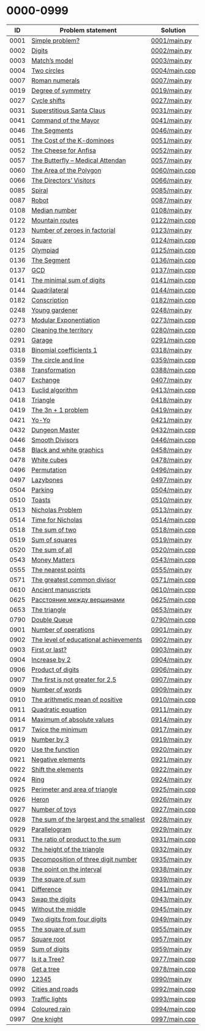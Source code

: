 # 0000-0999

| ID   | Problem statement                                                                  | Solution                       |
|------|------------------------------------------------------------------------------------|--------------------------------|
| 0001 | [Simple problem?](https://www.e-olymp.com/en/problems/1)                           | [0001/main.py](0001/main.py)   |
| 0002 | [Digits](https://www.e-olymp.com/en/problems/2)                                    | [0002/main.py](0002/main.py)   |
| 0003 | [Match’s model](https://www.e-olymp.com/en/problems/3)                             | [0003/main.py](0003/main.py)   |
| 0004 | [Two circles](https://www.e-olymp.com/en/problems/4)                               | [0004/main.cpp](0004/main.cpp) |
| 0007 | [Roman numerals](https://www.e-olymp.com/en/problems/7)                            | [0007/main.py](0007/main.py)   |
| 0019 | [Degree of symmetry](https://www.e-olymp.com/en/problems/19)                       | [0019/main.py](0019/main.py)   |
| 0027 | [Cycle shifts](https://www.e-olymp.com/en/problems/27)                             | [0027/main.py](0027/main.py)   |
| 0031 | [Superstitious Santa Claus](https://www.e-olymp.com/en/problems/31)                | [0031/main.py](0031/main.py)   |
| 0041 | [Command of the Mayor](https://www.e-olymp.com/en/problems/41)                     | [0041/main.py](0041/main.py)   |
| 0046 | [The Segments](https://www.e-olymp.com/en/problems/46)                             | [0046/main.py](0046/main.py)   |
| 0051 | [The Cost of the K-dominoes](https://www.e-olymp.com/ru/problems/51)               | [0051/main.py](0051/main.py)   |
| 0052 | [The Cheese for Anfisa](https://www.e-olymp.com/en/problems/52)                    | [0052/main.py](0052/main.py)   |
| 0057 | [The Butterfly – Medical Attendan](https://www.e-olymp.com/en/problems/57)         | [0057/main.py](0057/main.py)   |
| 0060 | [The Area of the Polygon](https://www.e-olymp.com/en/problems/60)                  | [0060/main.cpp](0060/main.cpp) |
| 0066 | [The Directors’ Visitors](https://www.e-olymp.com/en/problems/66)                  | [0066/main.py](0066/main.py)   |
| 0085 | [Spiral](https://www.e-olymp.com/en/problems/85)                                   | [0085/main.py](0085/main.py)   |
| 0087 | [Robot](https://www.e-olymp.com/en/problems/87)                                    | [0087/main.py](0087/main.py)   |
| 0108 | [Median number](https://www.e-olymp.com/en/problems/108)                           | [0108/main.py](0108/main.py)   |
| 0122 | [Mountain routes](https://www.e-olymp.com/en/problems/122)                         | [0122/main.cpp](0122/main.cpp) |
| 0123 | [Number of zeroes in factorial](https://www.e-olymp.com/en/problems/123)           | [0123/main.py](0123/main.py)   |
| 0124 | [Square](https://www.e-olymp.com/en/problems/124)                                  | [0124/main.cpp](0124/main.cpp) |
| 0125 | [Olympiad](https://www.e-olymp.com/en/problems/125)                                | [0125/main.cpp](0125/main.cpp) |
| 0136 | [The Segment](https://www.e-olymp.com/en/problems/136)                             | [0136/main.cpp](0136/main.cpp) |
| 0137 | [GCD](https://www.e-olymp.com/en/problems/137)                                     | [0137/main.cpp](0137/main.cpp) |
| 0141 | [The minimal sum of digits](https://www.e-olymp.com/en/problems/141)               | [0141/main.cpp](0141/main.cpp) |
| 0144 | [Quadrilateral](https://www.e-olymp.com/en/problems/144)                           | [0144/main.cpp](0144/main.cpp) |
| 0182 | [Conscription](https://www.e-olymp.com/en/problems/182)                            | [0182/main.cpp](0182/main.cpp) |
| 0248 | [Young gardener](https://www.e-olymp.com/en/problems/248)                          | [0248/main.py](0248/main.py)   |
| 0273 | [Modular Exponentiation](https://www.e-olymp.com/en/problems/273)                  | [0273/main.cpp](0273/main.cpp) |
| 0280 | [Cleaning the territory](https://www.e-olymp.com/en/problems/280)                  | [0280/main.cpp](0280/main.cpp) |
| 0291 | [Garage](https://www.e-olymp.com/en/problems/291)                                  | [0291/main.cpp](0291/main.cpp) |
| 0318 | [Binomial coefficients 1](https://www.e-olymp.com/en/problems/318)                 | [0318/main.py](0318/main.py)   |
| 0359 | [The circle and line](https://www.e-olymp.com/en/problems/359)                     | [0359/main.cpp](0359/main.cpp) |
| 0388 | [Transformation](https://www.e-olymp.com/en/problems/388)                          | [0388/main.cpp](0388/main.cpp) |
| 0407 | [Exchange](https://www.e-olymp.com/en/problems/407)                                | [0407/main.py](0407/main.py)   |
| 0413 | [Euclid algorithm](https://www.e-olymp.com/en/problems/413)                        | [0413/main.cpp](0413/main.cpp) |
| 0418 | [Triangle](https://www.e-olymp.com/en/problems/418)                                | [0418/main.py](0418/main.py)   |
| 0419 | [The 3n + 1 problem](https://www.e-olymp.com/en/problems/419)                      | [0419/main.py](0419/main.py)   |
| 0421 | [Yo-Yo](https://www.e-olymp.com/en/problems/421)                                   | [0421/main.py](0421/main.py)   |
| 0432 | [Dungeon Master](https://www.e-olymp.com/en/problems/432)                          | [0432/main.cpp](0432/main.cpp) |
| 0446 | [Smooth Divisors](https://www.e-olymp.com/en/problems/446)                         | [0446/main.cpp](0446/main.cpp) |
| 0458 | [Black and white graphics](https://www.e-olymp.com/en/problems/458)                | [0458/main.py](0458/main.py)   |
| 0478 | [White cubes](https://www.e-olymp.com/en/problems/478)                             | [0478/main.py](0478/main.py)   |
| 0496 | [Permutation](https://www.e-olymp.com/en/problems/496)                             | [0496/main.py](0496/main.py)   |
| 0497 | [Lazybones](https://www.e-olymp.com/en/problems/497)                               | [0497/main.py](0497/main.py)   |
| 0504 | [Parking](https://www.e-olymp.com/en/problems/504)                                 | [0504/main.py](0504/main.py)   |
| 0510 | [Toasts](https://www.e-olymp.com/en/problems/510)                                  | [0510/main.py](0510/main.py)   |
| 0513 | [Nicholas Problem](https://www.e-olymp.com/en/problems/513)                        | [0513/main.py](0513/main.py)   |
| 0514 | [Time for Nicholas](https://www.e-olymp.com/en/problems/514)                       | [0514/main.cpp](0514/main.cpp) |
| 0518 | [The sum of two](https://www.e-olymp.com/en/problems/518)                          | [0518/main.cpp](0518/main.cpp) |
| 0519 | [Sum of squares](https://www.e-olymp.com/en/problems/519)                          | [0519/main.py](0519/main.py)   |
| 0520 | [The sum of all](https://www.e-olymp.com/en/problems/520)                          | [0520/main.cpp](0520/main.cpp) |
| 0543 | [Money Matters](https://www.e-olymp.com/en/problems/543)                           | [0543/main.cpp](0543/main.cpp) |
| 0555 | [The nearest points](https://www.e-olymp.com/en/problems/555)                      | [0555/main.py](0555/main.py)   |
| 0571 | [The greatest common divisor](https://www.e-olymp.com/en/problems/571)             | [0571/main.cpp](0571/main.cpp) |
| 0610 | [Ancient manuscripts](https://www.e-olymp.com/en/problems/610)                     | [0610/main.cpp](0610/main.cpp) |
| 0625 | [Расстояние между вершинами](https://www.e-olymp.com/en/problems/625)              | [0625/main.cpp](0625/main.cpp) |
| 0653 | [The triangle](https://www.e-olymp.com/en/problems/653)                            | [0653/main.py](0653/main.py)   |
| 0790 | [Double Queue](https://www.e-olymp.com/en/problems/790)                            | [0790/main.cpp](0790/main.cpp) |
| 0901 | [Number of operations](https://www.e-olymp.com/en/problems/901)                    | [0901/main.py](0901/main.py)   |
| 0902 | [The level of educational achievements](https://www.e-olymp.com/en/problems/902)   | [0902/main.py](0902/main.py)   |
| 0903 | [First or last?](https://www.e-olymp.com/en/problems/903)                          | [0903/main.py](0903/main.py)   |
| 0904 | [Increase by 2](https://www.e-olymp.com/en/problems/904)                           | [0904/main.py](0904/main.py)   |
| 0906 | [Product of digits](https://www.e-olymp.com/en/problems/906)                       | [0906/main.py](0906/main.py)   |
| 0907 | [The first is not greater for 2,5](https://www.e-olymp.com/en/problems/907)        | [0907/main.py](0907/main.py)   |
| 0909 | [Number of words](https://www.e-olymp.com/en/problems/909)                         | [0909/main.py](0909/main.py)   |
| 0910 | [The arithmetic mean of positive](https://www.e-olymp.com/en/problems/910)         | [0910/main.cpp](0910/main.cpp) |
| 0911 | [Quadratic equation](https://www.e-olymp.com/en/problems/911)                      | [0911/main.py](0911/main.py)   |
| 0914 | [Maximum of absolute values](https://www.e-olymp.com/en/problems/914)              | [0914/main.py](0914/main.py)   |
| 0917 | [Twice the minimum](https://www.e-olymp.com/en/problems/917)                       | [0917/main.py](0917/main.py)   |
| 0919 | [Number by 3](https://www.e-olymp.com/en/problems/919)                             | [0919/main.py](0919/main.py)   |
| 0920 | [Use the function](https://www.e-olymp.com/en/problems/920)                        | [0920/main.py](0920/main.py)   |
| 0921 | [Negative elements](https://www.e-olymp.com/en/problems/921)                       | [0921/main.py](0921/main.py)   |
| 0922 | [Shift the elements](https://www.e-olymp.com/en/problems/922)                      | [0922/main.py](0922/main.py)   |
| 0924 | [Ring](https://www.e-olymp.com/en/problems/924)                                    | [0924/main.py](0924/main.py)   |
| 0925 | [Perimeter and area of triangle](https://www.e-olymp.com/en/problems/925)          | [0925/main.cpp](0925/main.cpp) |
| 0926 | [Heron](https://www.e-olymp.com/en/problems/926)                                   | [0926/main.py](0926/main.py)   |
| 0927 | [Number of toys](https://www.e-olymp.com/en/problems/927)                          | [0927/main.cpp](0927/main.cpp) |
| 0928 | [The sum of the largest and the smallest](https://www.e-olymp.com/en/problems/928) | [0928/main.py](0928/main.py)   |
| 0929 | [Parallelogram](https://www.e-olymp.com/en/problems/929)                           | [0929/main.py](0929/main.py)   |
| 0931 | [The ratio of product to the sum](https://www.e-olymp.com/en/problems/931)         | [0931/main.cpp](0931/main.cpp) |
| 0932 | [The height of the triangle](https://www.e-olymp.com/en/problems/932)              | [0932/main.py](0932/main.py)   |
| 0935 | [Decomposition of three digit number](https://www.e-olymp.com/en/problems/935)     | [0935/main.py](0935/main.py)   |
| 0938 | [The point on the interval](https://www.e-olymp.com/en/problems/938)               | [0938/main.py](0938/main.py)   |
| 0939 | [The square of sum](https://www.e-olymp.com/en/problems/939)                       | [0939/main.py](0939/main.py)   |
| 0941 | [Difference](https://www.e-olymp.com/en/problems/941)                              | [0941/main.py](0941/main.py)   |
| 0943 | [Swap the digits](https://www.e-olymp.com/en/problems/943)                         | [0943/main.py](0943/main.py)   |
| 0945 | [Without the middle](https://www.e-olymp.com/en/problems/945)                      | [0945/main.py](0945/main.py)   |
| 0949 | [Two digits from four digits](https://www.e-olymp.com/en/problems/949)             | [0949/main.py](0949/main.py)   |
| 0955 | [The square of sum](https://www.e-olymp.com/en/problems/955)                       | [0955/main.py](0955/main.py)   |
| 0957 | [Square root](https://www.e-olymp.com/en/problems/957)                             | [0957/main.py](0957/main.py)   |
| 0959 | [Sum of digits](https://www.e-olymp.com/en/problems/959)                           | [0959/main.py](0959/main.py)   |
| 0977 | [Is it a Tree?](https://www.e-olymp.com/en/problems/977)                           | [0977/main.cpp](0977/main.cpp) |
| 0978 | [Get a tree](https://www.e-olymp.com/en/problems/978)                              | [0978/main.cpp](0978/main.cpp) |
| 0990 | [12345](https://www.e-olymp.com/en/problems/990)                                   | [0990/main.py](0990/main.py)   |
| 0992 | [Cities and roads](https://www.e-olymp.com/en/problems/992)                        | [0992/main.cpp](0992/main.cpp) |
| 0993 | [Traffic lights](https://www.e-olymp.com/en/problems/993)                          | [0993/main.cpp](0993/main.cpp) |
| 0994 | [Coloured rain](https://www.e-olymp.com/en/problems/994)                           | [0994/main.cpp](0994/main.cpp) |
| 0997 | [One knight](https://www.e-olymp.com/en/problems/997)                              | [0997/main.cpp](0997/main.cpp) |

